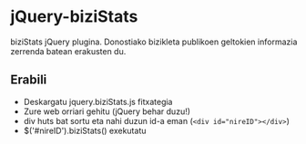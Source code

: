 jQuery-biziStats
================

biziStats jQuery plugina. Donostiako bizikleta publikoen geltokien informazia zerrenda batean erakusten du.


Erabili
-------

* Deskargatu jquery.biziStats.js fitxategia
* Zure web orriari gehitu (jQuery behar duzu!)
* div huts bat sortu eta nahi duzun id-a eman (`<div id="nireID"></div>`)
* $('#nireID').biziStats() exekutatu
